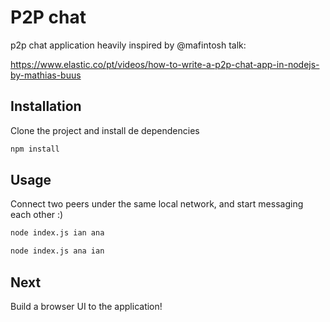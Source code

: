 # P2P chat

p2p chat application heavily inspired by @mafintosh talk:

https://www.elastic.co/pt/videos/how-to-write-a-p2p-chat-app-in-nodejs-by-mathias-buus

## Installation

Clone the project and install de dependencies 

```bash
npm install
```

## Usage
Connect two peers under the same local network, and start messaging each other :)


```bash
node index.js ian ana

```

```bash
node index.js ana ian

```

## Next
Build a browser UI to the application!

